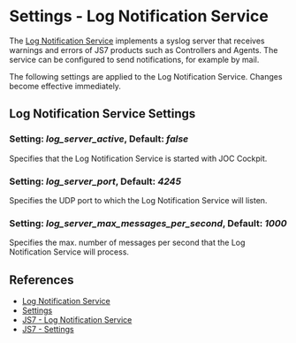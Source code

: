 # Settings - Log Notification Service

The [Log Notification Service](/service-log-notification) implements a syslog server that receives warnings and errors of JS7 products such as Controllers and Agents. The service can be configured to send notifications, for example by mail.

The following settings are applied to the Log Notification Service. Changes become effective immediately.

## Log Notification Service Settings

### Setting: *log\_server\_active*, Default: *false*

Specifies that the Log Notification Service is started with JOC Cockpit.

### Setting: *log\_server\_port*, Default: *4245*

Specifies the UDP port to which the Log Notification Service will listen.

### Setting: *log\_server\_max\_messages\_per\_second*, Default: *1000*

Specifies the max. number of messages per second that the Log Notification Service will process.

## References

- [Log Notification Service](/service-log-notification)
- [Settings](/settings)
- [JS7 - Log Notification Service](https://kb.sos-berlin.com/display/JS7/JS7+-+Log+Notification+Service)
- [JS7 - Settings](https://kb.sos-berlin.com/display/JS7/JS7+-+Settings)
